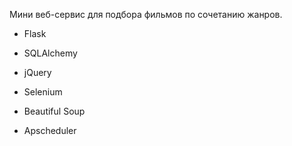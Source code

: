 Мини веб-сервис для подбора фильмов по сочетанию жанров.

- Flask

- SQLAlchemy

- jQuery

- Selenium

- Beautiful Soup

- Apscheduler
